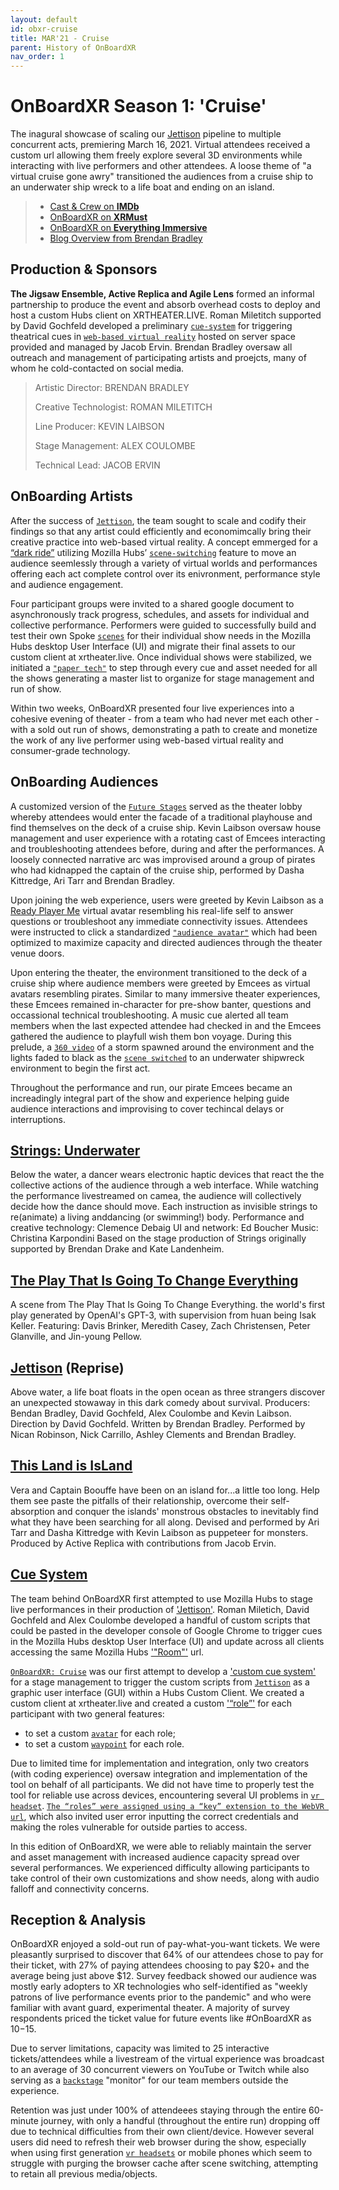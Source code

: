 ```yaml
---
layout: default
id: obxr-cruise
title: MAR'21 - Cruise
parent: History of OnBoardXR
nav_order: 1
---
```


# OnBoardXR Season 1: 'Cruise'
The inagural showcase of scaling our [Jettison](./jettison.md) pipeline to multiple concurrent acts, premiering March 16, 2021. Virtual attendees received a custom url allowing them freely explore several 3D environments while interacting with live performers and other attendees. A loose theme of "a virtual cruise gone awry" transitioned the audiences from a cruise ship to an underwater ship wreck to a life boat and ending on an island. 

> - [Cast & Crew on **IMDb**](https://www.imdb.com/title/tt15210492/?ref_=nm_flmg_act_12)
> - [OnBoardXR on **XRMust**](https://www.xrmust.com/xrdatabase/all-experiences/onboardxr/)
> - [OnBoardXR on **Everything Immersive**](https://everythingimmersive.com/events/onboard)
> - [Blog Overview from Brendan Bradley](https://www.brendanabradley.com/futurestages/2021/3/19/a-one-act-festival-in-a-web-browser)

## Production & Sponsors
**The Jigsaw Ensemble, Active Replica and Agile Lens** formed an informal partnership to produce the event and absorb overhead costs to deploy and host a custom Hubs client on XRTHEATER.LIVE. Roman Miletitch supported by David Gochfeld developed a preliminary [`cue-system`](./cue-system.md) for triggering theatrical cues in [`web-based virtual reality`](./glossary-webvr.md) hosted on server space provided and managed by Jacob Ervin. Brendan Bradley oversaw all outreach and management of participating artists and proejcts, many of whom he cold-contacted on social media.
> 
> Artistic Director:
> BRENDAN BRADLEY
> 
> Creative Technologist:
> ROMAN MILETITCH
> 
> Line Producer:
> KEVIN LAIBSON
> 
> Stage Management:
> ALEX COULOMBE
> 
> Technical Lead:
> JACOB ERVIN


## OnBoarding Artists
After the success of [`Jettison`](./jettison.md), the team sought to scale and codify their findings so that any artist could efficiently and economimcally bring their creative practice into web-based virtual reality. A concept emmerged for a [“dark ride”](https://en.wikipedia.org/wiki/Dark_ride) utilizing Mozilla Hubs’ [`scene-switching`](./glossary-scene.md/#scene-switching) feature to move an audience seemlessly through a variety of virtual worlds and performances offering each act complete control over its enivronment, performance style and audience engagement.

Four participant groups were invited to a shared google document to asynchronously track progress, schedules, and assets for individual and collective performance. Performers were guided to successfully build and test their own Spoke [`scenes`](./glossary-scene.md) for their individual show needs in the Mozilla Hubs desktop User Interface (UI) and migrate their final assets to our custom client at xrtheater.live. Once individual shows were stabilized, we initiated a [`"paper tech"`](./cue-system.md#paper-tech) to step through every cue and asset needed for all the shows generating a master list to organize for stage management and run of show. 

Within two weeks, OnBoardXR presented four live experiences into a cohesive evening of theater - from a team who had never met each other - with a sold out run of shows, demonstrating a path to create and monetize the work of any live performer using web-based virtual reality and consumer-grade technology.

## OnBoarding Audiences
A customized version of the [`Future Stages`](./future-stages.md) served as the theater lobby whereby attendees would enter the facade of a traditional playhouse and find themselves on the deck of a cruise ship. Kevin Laibson oversaw house management and user experience with a rotating cast of Emcees interacting and troubleshooting attendees before, during and after the performances. A loosely connected narrative arc was improvised around a group of pirates who had kidnapped the captain of the cruise ship, performed by Dasha Kittredge, Ari Tarr and Brendan Bradley.

Upon joining the web experience, users were greeted by Kevin Laibson as a [Ready Player Me](https://readyplayer.me) virtual avatar resembling his real-life self to answer questions or troubleshoot any immediate connectivity issues. Attendees were instructed to click a standardized [`"audience avatar"`](./glossary-avatars.md) which had been optimized to maximize capacity and directed audiences through the theater venue doors. 

Upon entering the theater, the environment transitioned to the deck of a cruise ship where audience members were greeted by Emcees as virtual avatars resembling pirates. Similar to many immersive theater experiences, these Emcees remained in-character for pre-show banter, questions and occassional technical troubleshooting. A music cue alerted all team members when the last expected attendee had checked in and the Emcees gathered the audience to playfull wish them bon voyage. During this prelude, a [`360 video`](./glossary-360.md) of a storm spawned around the environment and the lights faded to black as the [`scene switched`](./glossary-scene.md/#scene-switching) to an underwater shipwreck environment to begin the first act.

Throughout the performance and run, our pirate Emcees became an increadingly integral part of the show and experience helping guide audience interactions and improvising to cover techincal delays or interruptions. 

## [Strings: Underwater](./unwired-dance.md#Strings)
Below the water, a dancer wears electronic haptic devices that react the the collective actions of the audience through a web interface. While watching the performance livestreamed on camea, the audience will collectively decide how the dance should move. Each instruction as invisible strings to re(animate) a living anddancing (or swimming!) body. Performance and creative technology: Clemence Debaig UI and network: Ed Boucher Music: Christina Karpondini Based on the stage production of Strings originally supported by Brendan Drake and Kate Landenheim. 

## [The Play That Is Going To Change Everything](./spongebob.md)
A scene from The Play That Is Going To Change Everything. the world's first play generated by OpenAI's GPT-3, with supervision from huan being Isak Keller. Featuring: Davis Brinker, Meredith Casey, Zach Christensen, Peter Glanville, and Jin-young Pellow.

## [Jettison](./jettison.md) (Reprise)
Above water, a life boat floats in the open ocean as three strangers discover an unexpected stowaway in this dark comedy about survival. Producers: Bendan Bradley, David Gochfeld, Alex Coulombe and Kevin Laibson. Direction by David Gochfeld. Written by Brendan Bradley. Performed by Nican Robinson, Nick Carrillo, Ashley Clements and Brendan Bradley.

## [This Land is IsLand](./ari-tarr.md)
Vera and Captain Boouffe have been on an island for...a little too long. Help them see paste the pitfalls of their relationship, overcome their self-absorption and conquer the islands' monstrous obstacles to inevitably find what they have been searching for all along. Devised and performed by Ari Tarr and Dasha Kittredge with Kevin Laibson as puppeteer for monsters. Produced by Active Replica with contributions from Jacob Ervin.

## [Cue System](./cue-system.md)
The team behind OnBoardXR first attempted to use Mozilla Hubs to stage live performances in their production of ['Jettison'](./jettison.md). Roman Miletich, David Gochfeld and Alex Coulombe developed a handful of custom scripts that could be pasted in the developer console of Google Chrome to trigger cues in the Mozilla Hubs desktop User Interface (UI) and update across all clients accessing the same Mozilla Hubs ['"Room"'](./glossary-room.md) url.

[`OnBoardXR: Cruise`]() was our first attempt to develop a ['custom cue system'](./cue-system.md) for a stage management to trigger the custom scripts from [`Jettison`](./jettison.md) as a graphic user interface (GUI) within a Hubs Custom Client. We created a custom client at xrtheater.live and created a custom ['“role”'](./glossary-roles.md) for each participant with two general features: 
- to set a custom [`avatar`](./glossary-avatars.md) for each role;
- to set a custom [`waypoint`](./glossary-waypoint.md) for each role. 
 
Due to limited time for implementation and integration, only two creators (with coding experience) oversaw integration and implementation of the tool on behalf of all participants. We did not have time to properly test the tool for reliable use across devices, encountering several UI problems in [`vr headset`](./glossary-hmd.md). [`The “roles” were assigned using a “key” extension to the WebVR url`](./glossary-roles.md), which also invited user error inputting the correct credentials and making the roles vulnerable for outside parties to access.

In this edition of OnBoardXR, we were able to reliably maintain the server and asset management with increased audience capacity spread over several performances. We experienced difficulty allowing participants to take control of their own customizations and show needs, along with audio falloff and connectivity concerns.

## Reception & Analysis
OnBoardXR enjoyed a sold-out run of pay-what-you-want tickets. We were pleasantly surprised to discover that 64% of our attendees chose to pay for their ticket, with 27% of paying attendees choosing to pay $20+ and the average being just above $12. Survey feedback showed our audience was mostly early adopters to XR technologies who self-identified as "weekly patrons of live performance events prior to the pandemic" and who were familiar with avant guard, experimental theater. A majority of survey respondents priced the ticket value for future events like #OnBoardXR as $10-$15.

Due to server limitations, capacity was limited to 25 interactive tickets/attendees while a livestream of the virtual experience was broadcast to an average of 30 concurrent viewers on YouTube or Twitch while also serving as a [`backstage`](./glossary-backstage.md) "monitor" for our team members outside the experience. 

Retention was just under 100% of attendeees staying through the entire 60-minute journey, with only a handful (throughout the entire run) dropping off due to technical difficulties from their own client/device. However several users did need to refresh their web browser during the show, especially when using first generation [`vr headsets`](./glossary-hmd.md) or mobile phones which seem to struggle with purging the browser cache after scene switching, attempting to retain all previous media/objects.

